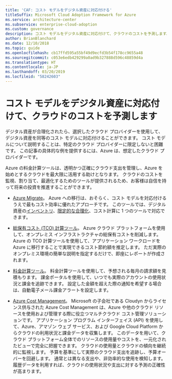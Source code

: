 ```yaml
---
title: 'CAF: コスト モデルをデジタル資産に対応付ける'
titleSuffix: Microsoft Cloud Adoption Framework for Azure
ms.service: architecture-center
ms.subservice: enterprise-cloud-adoption
ms.custom: governance
description: コスト モデルをデジタル資産に対応付けて、クラウドのコストを予測します。
author: BrianBlanchard
ms.date: 12/10/2018
ms.topic: guide
ms.openlocfilehash: cb17ffd595a55bf49d9ecfd3b54f178cc9655a48
ms.sourcegitcommit: c053e6edb429299a0ad9b327888d596c48859d4a
ms.translationtype: HT
ms.contentlocale: ja-JP
ms.lasthandoff: 03/20/2019
ms.locfileid: "58242603"
---
```

# <a name="align-cost-models-with-the-digital-estate-to-forecast-cloud-costs"></a>コスト モデルをデジタル資産に対応付けて、クラウドのコストを予測します

デジタル資産が合理化されたら、選択したクラウド プロバイダーを使用して、デジタル資産を同等のコスト モデルに対応付けることができます。 コスト モデルについて説明することは、特定のクラウド プロバイダーに限定しないと困難です。 この記事の具体的な例を提供するには、Azure は、想定したクラウド プロバイダーです。

Azure の料金計算ツールは、透明かつ正確にクラウド支出を管理し、Azure を始めとするクラウドを最大限に活用する助けとなります。 クラウドのコストを監視、割り当て、最適化するためのツールが提供されるため、お客様は自信を持って将来の投資を推進することができます。

- [Azure Migrate](/azure/migrate/migrate-overview)。 Azure への移行は、おそらく、コスト モデルを対応付けるうえで最もコスト効率に優れたアプローチです。 このツールでは、デジタル資産の[インベントリ](inventory.md)、[限定的な合理化](rationalize.md)、コスト計算に 1 つのツールで対応できます。

- [総保有コスト (TCO) 計算ツール](https://azure.com/tco)。 Azure クラウド プラットフォームを使用して、オンプレミス インフラストラクチャの総保有コストを削減します。 Azure の TCO 計算ツールを使用して、アプリケーション ワークロードを Azure に移行することで実現できるコスト節約額を推定します。 ただ実際のオンプレミス環境の簡単な説明を指定するだけで、即座にレポートが作成されます。

- [料金計算ツール](https://azure.microsoft.com/pricing)。 料金計算ツールを使用して、予想される毎月の請求額を見積もります。 課金ポータルを使用して、いつでも実際のアカウントの使用状況と課金を追跡できます。 設定した金額を超えた際の通知を希望する場合は、自動電子メール課金アラートを設定します。

- [Azure Cost Management](https://azure.microsoft.com/services/cost-management/)。 Microsoft の子会社である Cloudyn からライセンス供与された Azure Cost Management は、Azure や他のクラウド リソースを使用および管理する際に役立つマルチクラウド コスト管理ソリューションです。 アプリケーション プログラム インターフェイス (API) を使用して、Azure、アマゾン ウェブ サービス、および Google Cloud Platform からクラウドの利用状況と課金データを収集します。 このデータを用いて、クラウド プラットフォーム全体でのリソースの使用量やコストを、一元化されたビューで完全に把握できます。 クラウドの使用量とクラウドの傾向を継続的に監視します。 予算を基準にして実際のクラウド支出を追跡し、予算オーバーを回避します。 通常とは異なる支出や、非効率的な使用を検知します。 履歴データを利用すれば、クラウドの使用状況や支出に対する予測の正確性が高まります。

